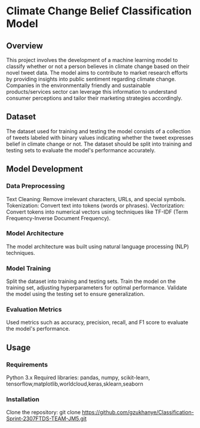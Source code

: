 # Climate Change Belief Classification Model
## Overview
This project involves the development of a machine learning model to classify whether or not a person believes in climate change based on their novel tweet data. The model aims to contribute to market research efforts by providing insights into public sentiment regarding climate change. Companies in the environmentally friendly and sustainable products/services sector can leverage this information to understand consumer perceptions and tailor their marketing strategies accordingly.

## Dataset
The dataset used for training and testing the model consists of a collection of tweets labeled with binary values indicating whether the tweet expresses belief in climate change or not. The dataset should be split into training and testing sets to evaluate the model's performance accurately.

## Model Development
### Data Preprocessing
Text Cleaning: Remove irrelevant characters, URLs, and special symbols.
Tokenization: Convert text into tokens (words or phrases).
Vectorization: Convert tokens into numerical vectors using techniques like TF-IDF (Term Frequency-Inverse Document Frequency).

### Model Architecture
The model architecture was built using natural language processing (NLP) techniques.

### Model Training
Split the dataset into training and testing sets.
Train the model on the training set, adjusting hyperparameters for optimal performance.
Validate the model using the testing set to ensure generalization.

### Evaluation Metrics
Used metrics such as accuracy, precision, recall, and F1 score to evaluate the model's performance.

## Usage
### Requirements
Python 3.x
Required libraries: pandas, numpy, scikit-learn, tensorflow,matplotlib,worldcloud,keras,sklearn,seaborn

### Installation
Clone the repository: git clone https://github.com/gzukhanye/Classification-Sprint-2307FTDS-TEAM-JM5.git
